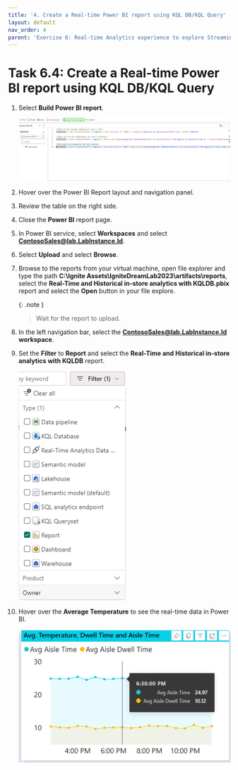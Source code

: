```yaml
---
title: '4. Create a Real-time Power BI report using KQL DB/KQL Query'
layout: default
nav_order: 4
parent: 'Exercise 6: Real-time Analytics experience to explore Streaming data using KQL DB'
---
```



# Task 6.4: Create a Real-time Power BI report using KQL DB/KQL Query

1. Select **Build Power BI report**.

	![v8c09uur.png](../media/instructions249094/v8c09uur.png)

2. Hover over the Power BI Report layout and navigation panel.

3. Review the table on the right side.

4. Close the **Power BI** report page.

5. In Power BI service, select **Workspaces** and select **ContosoSales@lab.LabInstance.Id**. 

6. Select **Upload** and select **Browse**.

7. Browse to the reports from your virtual machine, open file explorer and type the path **C:\Ignite Assets\IgniteDreamLab2023\artifacts\reports**, select the **Real-Time and Historical in-store analytics with KQLDB.pbix** report and select the **Open** button in your file explore.

	{: .note }
 	> Wait for the report to upload.

8. In the left navigation bar, select the **ContosoSales@lab.LabInstance.Id workspace**.

9. Set the **Filter** to **Report** and select the **Real-Time and Historical in-store analytics with KQLDB** report.

	![03aobm9w.png](../media/instructions249094/03aobm9w.png)

10. Hover over the **Average Temperature** to see the real-time data in Power BI.

	![t8z8xytk.png](../media/instructions249094/t8z8xytk.png)
